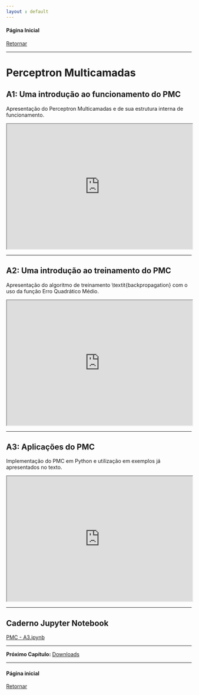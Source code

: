 ```yaml
---
layout : default
---
```


#### Página Inicial
[Retornar](../index)

---

# Perceptron Multicamadas

## A1: Uma introdução ao funcionamento do PMC

Apresentação do Perceptron Multicamadas e de sua estrutura interna de funcionamento. 
<iframe src="https://drive.google.com/file/d/1In64kPmpgaIwuJ-8tJ8dc-sKRiLmzBTF/preview" width="100%" height="340" allow="autoplay" allow="fullscreen"></iframe>

---


## A2: Uma introdução ao treinamento do PMC

Apresentação do algoritmo de treinamento \textit{backpropagation} com o uso da função Erro Quadrático Médio.
<iframe src="https://drive.google.com/file/d/10P-dSXdOCsDtPq3l20nT2pqc9Odiiazb/preview" width="100%" height="340" allow="autoplay" allow="fullscreen"></iframe>

---


## A3: Aplicações do PMC

Implementação do PMC em Python e utilização em exemplos já apresentados no texto. 

<iframe src="https://drive.google.com/file/d/1JRNVjuR_wtWzx6QjKjpnhUAMQEb7vZH_/preview" width="100%" height="340" allow="autoplay" allow="fullscreen"></iframe>

---
## Caderno Jupyter Notebook

[PMC - A3.ipynb](https://drive.google.com/file/d/1JQhtpPiQh8v5V4lyqz2J-i6-Ex2E8yRT/view?usp=drive_link)


---


**Próximo Capítulo:**
[Downloads](/paginas/downloads)

---

#### Página inicial
[Retornar](../index)
